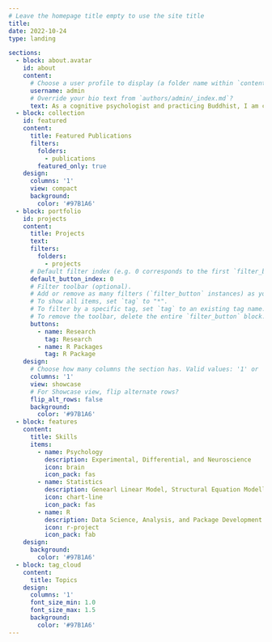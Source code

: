 ```yaml
---
# Leave the homepage title empty to use the site title
title:
date: 2022-10-24
type: landing

sections:
  - block: about.avatar
    id: about
    content:
      # Choose a user profile to display (a folder name within `content/authors/`)
      username: admin
      # Override your bio text from `authors/admin/_index.md`?
      text: As a cognitive psychologist and practicing Buddhist, I am curious about the ways in which we use attention, how well we are able to use it, and how it impacts our mind and life in meaningful ways. Read more about me [here](/authors/admin)
  - block: collection
    id: featured
    content:
      title: Featured Publications
      filters:
        folders:
          - publications
        featured_only: true
    design:
      columns: '1'
      view: compact
      background:
        color: '#97B1A6'
  - block: portfolio
    id: projects
    content:
      title: Projects
      text: 
      filters:
        folders:
          - projects
      # Default filter index (e.g. 0 corresponds to the first `filter_button` instance below).
      default_button_index: 0
      # Filter toolbar (optional).
      # Add or remove as many filters (`filter_button` instances) as you like.
      # To show all items, set `tag` to "*".
      # To filter by a specific tag, set `tag` to an existing tag name.
      # To remove the toolbar, delete the entire `filter_button` block.
      buttons:
        - name: Research
          tag: Research
        - name: R Packages
          tag: R Package
    design:
      # Choose how many columns the section has. Valid values: '1' or '2'.
      columns: '1'
      view: showcase
      # For Showcase view, flip alternate rows?
      flip_alt_rows: false
      background:
        color: '#97B1A6'
  - block: features
    content:
      title: Skills
      items:
        - name: Psychology
          description: Experimental, Differential, and Neuroscience
          icon: brain
          icon_pack: fas
        - name: Statistics
          description: Genearl Linear Model, Structural Equation Modelling, and more
          icon: chart-line
          icon_pack: fas
        - name: R
          description: Data Science, Analysis, and Package Development
          icon: r-project
          icon_pack: fab
    design:
      background:
        color: '#97B1A6'
  - block: tag_cloud
    content:
      title: Topics
    design:
      columns: '1'
      font_size_min: 1.0
      font_size_max: 1.5
      background:
        color: '#97B1A6'
---
```

